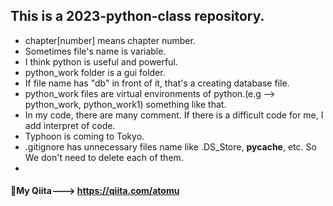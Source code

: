 ## This is a 2023-python-class repository.
- chapter[number] means chapter number.
- Sometimes file's name is variable.
- I think python is useful and powerful.
- python_work folder is a gui folder.
- If file name has "db" in front of it, that's a creating database file.
- python_work files are virtual environments of python.(e.g --> python_work, python_work1) something like that.
- In my code, there are many comment. If there is a difficult code for me, I add interpret of code.
- Typhoon is coming to Tokyo.
- .gitignore has unnecessary files name like .DS_Store, __pycache__, etc. So We don't need to delete each of them.
- 
#### 🥞My Qiita---> https://qiita.com/atomu
